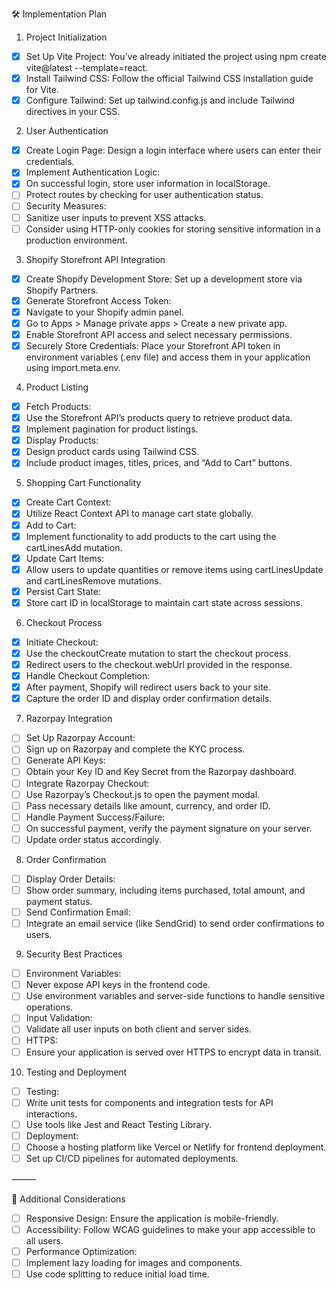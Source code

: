 🛠️ Implementation Plan

1. Project Initialization
- [x] Set Up Vite Project: You’ve already initiated the project using npm create vite@latest <name> --template=react.
- [x] Install Tailwind CSS: Follow the official Tailwind CSS installation guide for Vite.
- [x] Configure Tailwind: Set up tailwind.config.js and include Tailwind directives in your CSS.

2. User Authentication
- [x] Create Login Page: Design a login interface where users can enter their credentials.
- [x] Implement Authentication Logic:
- [x] On successful login, store user information in localStorage.
- [ ] Protect routes by checking for user authentication status.
- [ ] Security Measures:
- [ ] Sanitize user inputs to prevent XSS attacks.
- [ ] Consider using HTTP-only cookies for storing sensitive information in a production environment.

3. Shopify Storefront API Integration
- [x] Create Shopify Development Store: Set up a development store via Shopify Partners.
- [x] Generate Storefront Access Token:
- [x] Navigate to your Shopify admin panel.
- [x] Go to Apps > Manage private apps > Create a new private app.
- [x] Enable Storefront API access and select necessary permissions.
- [x] Securely Store Credentials: Place your Storefront API token in environment variables (.env file) and access them in your application using import.meta.env.

4. Product Listing
- [x] Fetch Products:
- [x] Use the Storefront API’s products query to retrieve product data.
- [x] Implement pagination for product listings.
- [x] Display Products:
- [x] Design product cards using Tailwind CSS.
- [x] Include product images, titles, prices, and “Add to Cart” buttons.

5. Shopping Cart Functionality
- [x] Create Cart Context:
- [x] Utilize React Context API to manage cart state globally.
- [x] Add to Cart:
- [x] Implement functionality to add products to the cart using the cartLinesAdd mutation.
- [x] Update Cart Items:
- [x] Allow users to update quantities or remove items using cartLinesUpdate and cartLinesRemove mutations.
- [x] Persist Cart State:
- [x] Store cart ID in localStorage to maintain cart state across sessions.

6. Checkout Process
- [x] Initiate Checkout:
- [x] Use the checkoutCreate mutation to start the checkout process.
- [x] Redirect users to the checkout.webUrl provided in the response.
- [x] Handle Checkout Completion:
- [x] After payment, Shopify will redirect users back to your site.
- [x] Capture the order ID and display order confirmation details.

7. Razorpay Integration
- [ ] Set Up Razorpay Account:
- [ ] Sign up on Razorpay and complete the KYC process.
- [ ] Generate API Keys:
- [ ] Obtain your Key ID and Key Secret from the Razorpay dashboard.
- [ ] Integrate Razorpay Checkout:
- [ ] Use Razorpay’s Checkout.js to open the payment modal.
- [ ] Pass necessary details like amount, currency, and order ID.
- [ ] Handle Payment Success/Failure:
- [ ] On successful payment, verify the payment signature on your server.
- [ ] Update order status accordingly.

8. Order Confirmation
- [ ] Display Order Details:
- [ ] Show order summary, including items purchased, total amount, and payment status.
- [ ] Send Confirmation Email:
- [ ] Integrate an email service (like SendGrid) to send order confirmations to users.

9. Security Best Practices
- [ ] Environment Variables:
- [ ] Never expose API keys in the frontend code.
- [ ] Use environment variables and server-side functions to handle sensitive operations.
- [ ] Input Validation:
- [ ] Validate all user inputs on both client and server sides.
- [ ] HTTPS:
- [ ] Ensure your application is served over HTTPS to encrypt data in transit.

10. Testing and Deployment
- [ ] Testing:
- [ ] Write unit tests for components and integration tests for API interactions.
- [ ] Use tools like Jest and React Testing Library.
- [ ] Deployment:
- [ ] Choose a hosting platform like Vercel or Netlify for frontend deployment.
- [ ] Set up CI/CD pipelines for automated deployments.

⸻

🧩 Additional Considerations
- [ ] Responsive Design: Ensure the application is mobile-friendly.
- [ ] Accessibility: Follow WCAG guidelines to make your app accessible to all users.
- [ ] Performance Optimization:
- [ ] Implement lazy loading for images and components.
- [ ] Use code splitting to reduce initial load time.